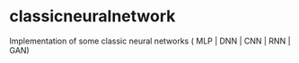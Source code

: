 # classicneuralnetwork
Implementation of some classic neural networks ( MLP |  DNN | CNN | RNN | GAN)
